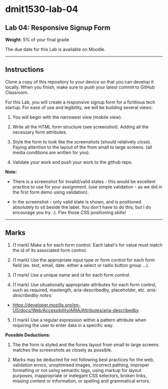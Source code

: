 # dmit1530-lab-04

## Lab 04: Responsive Signup Form

**Weight**: 5% of your final grade

The due date for this Lab is available on Moodle.

---

## Instructions

Clone a copy of this repository to your device so that you can develop it locally. When you finish, make sure to push your latest commit to GitHub Classroom. 

For this Lab, you will create a responsive signup form for a fictitious tech startup. For ease of use and legibility, we will be building several views: 

1. You will begin with the narrowest view (mobile view).

2. Write all the HTML form structure (see screenshot). Adding all the necessary form attributes.

3. Style the form to look like the screenshots (should relatively close). Paying attention to the layout of the from small to large screens. (all media conditions are written for you).

4. Validate your work and push your work to the github repo.

**Note:** 
- There is a screenshot for invalid/valid states - this would be excellent practice to use for your assignment. (use simple validation - as we did in the first form demo using validation). 

- In the screenshot - only valid state is shown, and is positioned absolutely to sit beside the label. You don't have to do this, but I do encourage you try. :). Flex those CSS positioning skills!


---

## Marks 

1. (1 mark) Make a <label> for each form control. Each label's for value must match the id of its associated form control. 

2. (1 mark) Use the appropriate input type or form control for each form field (ex. text, email, date. either a select or radio button group ...).

3. (1 mark) Use a unique name and id for each form control. 

4. (1 mark) Use situationally appropriate attributes for each form control, such as required, maxlength, aria-describedby, placeholder, etc.
*aria-describedby notes:* 
- https://developer.mozilla.org/en-US/docs/Web/Accessibility/ARIA/Attributes/aria-describedby

5. (1 mark) Use a regular expression within a pattern attribute when requiring the user to enter data in a specific way. 

**Possible Deductions:**
1. The the form is styled and the forms layout from small to large screens matches the screenshots as closely as possible.

2. Marks may be deducted for not following best practices for the web, validation errors, unoptimised images, incorrect pathing, improper formatting or not using semantic tags, using markup for layout purposes, inappropriate or inelegant CSS selectors, broken links, missing content or information, or spelling and grammatical errors.
